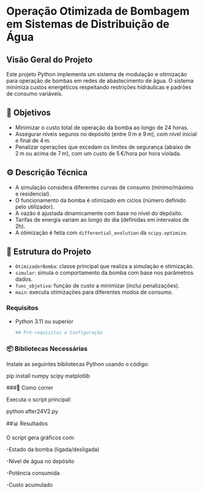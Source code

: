 # Operação Otimizada de Bombagem em Sistemas de Distribuição de Água

## Visão Geral do Projeto
Este projeto Python implementa um sistema de modulação e otimização para operação de bombas em redes de abastecimento de água. O sistema minimiza custos energéticos respeitando restrições hidráulicas e padrões de consumo variáveis.
## 📌 Objetivos

- Minimizar o custo total de operação da bomba ao longo de 24 horas.
- Assegurar níveis seguros no depósito (entre 0 m e 9 m), com nível inicial e final de 4 m.
- Penalizar operações que excedam os limites de segurança (abaixo de 2 m ou acima de 7 m), com um custo de 5 €/hora por hora violada.

## ⚙️ Descrição Técnica

- A simulação considera diferentes curvas de consumo (mínimo/máximo e residencial).
- O funcionamento da bomba é otimizado em ciclos (número definido pelo utilizador).
- A vazão é ajustada dinamicamente com base no nível do depósito.
- Tarifas de energia variam ao longo do dia (definidas em intervalos de 2h).
- A otimização é feita com `differential_evolution` da `scipy.optimize`.

## 📁 Estrutura do Projeto

- `OtimizadorBomba`: classe principal que realiza a simulação e otimização.
- `simular`: simula o comportamento da bomba com base nos parâmetros dados.
- `func_objetivo`: função de custo a minimizar (inclui penalizações).
- `main`: executa otimizações para diferentes modos de consumo.

### Requisitos
- Python 3.11 ou superior
  ```bash
  ## Pré-requisitos e Configuração

### 📦 Bibliotecas Necessárias
Instale as seguintes bibliotecas Python usando o código:

pip install numpy scipy matplotlib

###🚀 Como correr

Executa o script principal:

python after24V2.py

##📊 Resultados

O script gera gráficos com:

-Estado da bomba (ligada/desligada)

-Nível de água no depósito

-Potência consumida

-Custo acumulado


 
  
